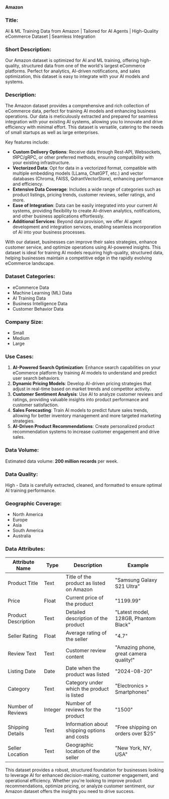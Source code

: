#### Amazon

### Title:  
AI & ML Training Data from Amazon | Tailored for AI Agents | High-Quality eCommerce Dataset | Seamless Integration

### Short Description:  
Our Amazon dataset is optimized for AI and ML training, offering high-quality, structured data from one of the world's largest eCommerce platforms. Perfect for analytics, AI-driven notifications, and sales optimization, this dataset is easy to integrate with your AI models and systems.

### Description:  
The Amazon dataset provides a comprehensive and rich collection of eCommerce data, perfect for training AI models and enhancing business operations. Our data is meticulously extracted and prepared for seamless integration with your existing AI systems, allowing you to innovate and drive efficiency with minimal effort. This dataset is versatile, catering to the needs of small startups as well as large enterprises.

Key features include:
- **Custom Delivery Options**: Receive data through Rest-API, Websockets, tRPC/gRPC, or other preferred methods, ensuring compatibility with your existing infrastructure.
- **Vectorized Data**: Opt for data in a vectorized format, compatible with multiple embedding models (LLama, ChatGPT, etc.) and vector databases (Chroma, FAISS, QdrantVectorStore), enhancing performance and efficiency.
- **Extensive Data Coverage**: Includes a wide range of categories such as product listings, pricing trends, customer reviews, seller ratings, and more.
- **Ease of Integration**: Data can be easily integrated into your current AI systems, providing flexibility to create AI-driven analytics, notifications, and other business applications effortlessly.
- **Additional Services**: Beyond data provision, we offer AI agent development and integration services, enabling seamless incorporation of AI into your business processes.

With our dataset, businesses can improve their sales strategies, enhance customer service, and optimize operations using AI-powered insights. This dataset is ideal for training AI models requiring high-quality, structured data, helping businesses maintain a competitive edge in the rapidly evolving eCommerce landscape.

### Dataset Categories:  
- eCommerce Data
- Machine Learning (ML) Data
- AI Training Data
- Business Intelligence Data
- Customer Behavior Data

### Company Size:  
- Small  
- Medium  
- Large

### Use Cases:  
1. **AI-Powered Search Optimization**: Enhance search capabilities on your eCommerce platform by training AI models to understand and predict user search behaviors.
2. **Dynamic Pricing Models**: Develop AI-driven pricing strategies that adjust in real-time based on market trends and competitor activity.
3. **Customer Sentiment Analysis**: Use AI to analyze customer reviews and ratings, providing valuable insights into product performance and customer satisfaction.
4. **Sales Forecasting**: Train AI models to predict future sales trends, allowing for better inventory management and more targeted marketing strategies.
5. **AI-Driven Product Recommendations**: Create personalized product recommendation systems to increase customer engagement and drive sales.

### Data Volume:  
Estimated data volume: **200 million records** per week.

### Data Quality:  
High - Data is carefully extracted, cleaned, and formatted to ensure optimal AI training performance.

### Geographic Coverage:  
- North America
- Europe
- Asia
- South America
- Australia

### Data Attributes:

| Attribute Name          | Type   | Description                                         | Example                           |
|-------------------------|--------|-----------------------------------------------------|-----------------------------------|
| Product Title           | Text   | Title of the product as listed on Amazon            | "Samsung Galaxy S21 Ultra"        |
| Price                   | Float  | Current price of the product                        | "1199.99"                         |
| Product Description     | Text   | Detailed description of the product                 | "Latest model, 128GB, Phantom Black" |
| Seller Rating           | Float  | Average rating of the seller                        | "4.7"                             |
| Review Text             | Text   | Customer review content                             | "Amazing phone, great camera quality!" |
| Listing Date            | Date   | Date when the product was listed                    | "2024-08-20"                      |
| Category                | Text   | Category under which the product is listed          | "Electronics > Smartphones"       |
| Number of Reviews       | Integer| Number of reviews for the product                   | "1500"                            |
| Shipping Details        | Text   | Information about shipping options and costs        | "Free shipping on orders over $25"|
| Seller Location         | Text   | Geographic location of the seller                   | "New York, NY, USA"               |

This dataset provides a robust, structured foundation for businesses looking to leverage AI for enhanced decision-making, customer engagement, and operational efficiency. Whether you're looking to improve product recommendations, optimize pricing, or analyze customer sentiment, our Amazon dataset offers the insights you need to drive success.